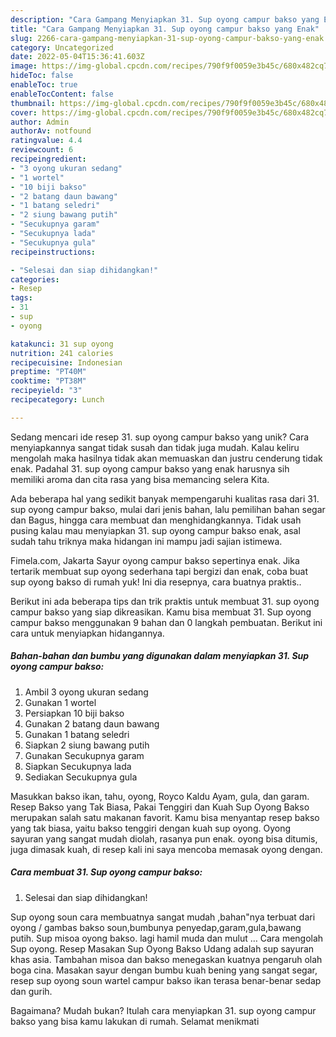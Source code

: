```yaml
---
description: "Cara Gampang Menyiapkan 31. Sup oyong campur bakso yang Enak"
title: "Cara Gampang Menyiapkan 31. Sup oyong campur bakso yang Enak"
slug: 2266-cara-gampang-menyiapkan-31-sup-oyong-campur-bakso-yang-enak
category: Uncategorized
date: 2022-05-04T15:36:41.603Z
image: https://img-global.cpcdn.com/recipes/790f9f0059e3b45c/680x482cq70/31-sup-oyong-campur-bakso-foto-resep-utama.jpg
hideToc: false
enableToc: true
enableTocContent: false
thumbnail: https://img-global.cpcdn.com/recipes/790f9f0059e3b45c/680x482cq70/31-sup-oyong-campur-bakso-foto-resep-utama.jpg
cover: https://img-global.cpcdn.com/recipes/790f9f0059e3b45c/680x482cq70/31-sup-oyong-campur-bakso-foto-resep-utama.jpg
author: Admin
authorAv: notfound
ratingvalue: 4.4
reviewcount: 6
recipeingredient:
- "3 oyong ukuran sedang"
- "1 wortel"
- "10 biji bakso"
- "2 batang daun bawang"
- "1 batang seledri"
- "2 siung bawang putih"
- "Secukupnya garam"
- "Secukupnya lada"
- "Secukupnya gula"
recipeinstructions:

- "Selesai dan siap dihidangkan!"
categories:
- Resep
tags:
- 31
- sup
- oyong

katakunci: 31 sup oyong 
nutrition: 241 calories
recipecuisine: Indonesian
preptime: "PT40M"
cooktime: "PT38M"
recipeyield: "3"
recipecategory: Lunch

---
```





Sedang mencari ide resep 31. sup oyong campur bakso yang unik? Cara menyiapkannya sangat tidak susah dan tidak juga mudah. Kalau keliru mengolah maka hasilnya tidak akan memuaskan dan justru cenderung tidak enak. Padahal 31. sup oyong campur bakso yang enak harusnya sih memiliki aroma dan cita rasa yang bisa memancing selera Kita.





Ada beberapa hal yang sedikit banyak mempengaruhi kualitas rasa dari 31. sup oyong campur bakso, mulai dari jenis bahan, lalu pemilihan bahan segar dan Bagus, hingga cara membuat dan menghidangkannya. Tidak usah pusing kalau mau menyiapkan 31. sup oyong campur bakso enak,      asal sudah tahu triknya maka hidangan ini mampu jadi sajian istimewa.














Fimela.com, Jakarta Sayur oyong campur bakso sepertinya enak. Jika tertarik membuat sup oyong sederhana tapi bergizi dan enak, coba buat sup oyong bakso di rumah yuk! Ini dia resepnya, cara buatnya praktis..






Berikut ini ada beberapa tips dan trik praktis untuk membuat 31. sup oyong campur bakso yang siap dikreasikan. Kamu bisa membuat 31. Sup oyong campur bakso menggunakan 9 bahan dan 0 langkah pembuatan. Berikut ini cara untuk menyiapkan hidangannya.

<!--inarticleads1-->

##### Bahan-bahan dan bumbu yang digunakan dalam menyiapkan 31. Sup oyong campur bakso:

1. Ambil 3 oyong ukuran sedang
1. Gunakan 1 wortel
1. Persiapkan 10 biji bakso
1. Gunakan 2 batang daun bawang
1. Gunakan 1 batang seledri
1. Siapkan 2 siung bawang putih
1. Gunakan Secukupnya garam
1. Siapkan Secukupnya lada
1. Sediakan Secukupnya gula


Masukkan bakso ikan, tahu, oyong, Royco Kaldu Ayam, gula, dan garam. Resep Bakso yang Tak Biasa, Pakai Tenggiri dan Kuah Sup Oyong Bakso merupakan salah satu makanan favorit. Kamu bisa menyantap resep bakso yang tak biasa, yaitu bakso tenggiri dengan kuah sup oyong. Oyong sayuran yang sangat mudah diolah, rasanya pun enak. oyong bisa ditumis, juga dimasak kuah, di resep kali ini saya mencoba memasak oyong dengan. 

<!--inarticleads2-->

##### Cara membuat 31. Sup oyong campur bakso:


1. Selesai dan siap dihidangkan!

Sup oyong soun cara membuatnya sangat mudah ,bahan&#34;nya terbuat dari oyong / gambas bakso soun,bumbunya penyedap,garam,gula,bawang putih. Sup misoa oyong bakso. lagi hamil muda dan mulut … Cara mengolah Sup oyong. Resep Masakan Sup Oyong Bakso Udang adalah sup sayuran khas asia. Tambahan misoa dan bakso menegaskan kuatnya pengaruh olah boga cina. Masakan sayur dengan bumbu kuah bening yang sangat segar, resep sup oyong soun wartel campur bakso ikan terasa benar-benar sedap dan gurih. 

Bagaimana? Mudah bukan? Itulah cara menyiapkan 31. sup oyong campur bakso yang bisa kamu lakukan di rumah. Selamat menikmati
